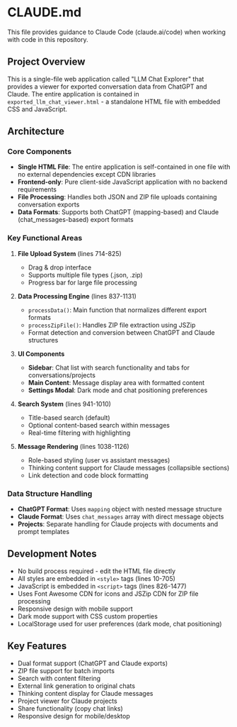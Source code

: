 # CLAUDE.md

This file provides guidance to Claude Code (claude.ai/code) when working with code in this repository.

## Project Overview

This is a single-file web application called "LLM Chat Explorer" that provides a viewer for exported conversation data from ChatGPT and Claude. The entire application is contained in `exported_llm_chat_viewer.html` - a standalone HTML file with embedded CSS and JavaScript.

## Architecture

### Core Components

- **Single HTML File**: The entire application is self-contained in one file with no external dependencies except CDN libraries
- **Frontend-only**: Pure client-side JavaScript application with no backend requirements
- **File Processing**: Handles both JSON and ZIP file uploads containing conversation exports
- **Data Formats**: Supports both ChatGPT (mapping-based) and Claude (chat_messages-based) export formats

### Key Functional Areas

1. **File Upload System** (lines 714-825)
   - Drag & drop interface
   - Supports multiple file types (.json, .zip)
   - Progress bar for large file processing

2. **Data Processing Engine** (lines 837-1131)
   - `processData()`: Main function that normalizes different export formats
   - `processZipFile()`: Handles ZIP file extraction using JSZip
   - Format detection and conversion between ChatGPT and Claude structures

3. **UI Components**
   - **Sidebar**: Chat list with search functionality and tabs for conversations/projects
   - **Main Content**: Message display area with formatted content
   - **Settings Modal**: Dark mode and chat positioning preferences

4. **Search System** (lines 941-1010)
   - Title-based search (default)
   - Optional content-based search within messages
   - Real-time filtering with highlighting

5. **Message Rendering** (lines 1038-1126)
   - Role-based styling (user vs assistant messages)
   - Thinking content support for Claude messages (collapsible sections)
   - Link detection and code block formatting

### Data Structure Handling

- **ChatGPT Format**: Uses `mapping` object with nested message structure
- **Claude Format**: Uses `chat_messages` array with direct message objects
- **Projects**: Separate handling for Claude projects with documents and prompt templates

## Development Notes

- No build process required - edit the HTML file directly
- All styles are embedded in `<style>` tags (lines 10-705)
- JavaScript is embedded in `<script>` tags (lines 826-1477)
- Uses Font Awesome CDN for icons and JSZip CDN for ZIP file processing
- Responsive design with mobile support
- Dark mode support with CSS custom properties
- LocalStorage used for user preferences (dark mode, chat positioning)

## Key Features

- Dual format support (ChatGPT and Claude exports)
- ZIP file support for batch imports
- Search with content filtering
- External link generation to original chats
- Thinking content display for Claude messages
- Project viewer for Claude projects
- Share functionality (copy chat links)
- Responsive design for mobile/desktop
